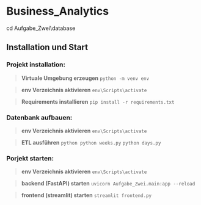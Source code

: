 # Business_Analytics

cd Aufgabe_Zwei\database 

## Installation und Start
### Projekt installation:
> **Virtuale Umgebung erzeugen**
``` python -m venv env ```

> **env Verzeichnis aktivieren**
``` env\Scripts\activate ```

> **Requirements installieren**
``` pip install -r requirements.txt ```

### Datenbank aufbauen:
> **env Verzeichnis aktivieren**
``` env\Scripts\activate ```

> **ETL ausführen**
``` python python weeks.py ```
``` python days.py ```

### Porjekt starten:
> **env Verzeichnis aktivieren**
``` env\Scripts\activate ```

> **backend (FastAPI) starten** 
``` uvicorn Aufgabe_Zwei.main:app --reload ```

> **frontend (streamlit) starten**
``` streamlit frontend.py ```


